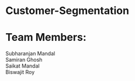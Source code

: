 # Customer-Segmentation
# Team Members:
  Subharanjan Mandal\
  Samiran Ghosh\
  Saikat Mandal\
  Biswajit Roy
